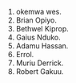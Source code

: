1. okemwa wes.  
2. Brian Opiyo.  
3. Bethwel Kiprop.  
4. Gaius Nduko. 
5. Adamu Hassan.   
6. Errol.   
7. Muriu Derrick.  
8. Robert Gakuu.   
